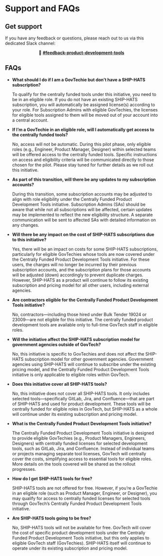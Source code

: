  # Support and FAQs

 ## Get support 
 
 If you have any feedback or questions, please reach out to us via this dedicated Slack channel: 

 <!-- 
 
&nbsp;&nbsp;&nbsp;&nbsp;&nbsp;&nbsp;&nbsp;&nbsp;&nbsp;&nbsp;&nbsp;&nbsp;&nbsp;&nbsp;&nbsp;&nbsp;&nbsp;&nbsp;&nbsp;&nbsp;&nbsp;&nbsp;&nbsp;&nbsp;&nbsp;&nbsp;&nbsp;&nbsp;&nbsp;&nbsp;&nbsp;&nbsp;&nbsp;&nbsp;&nbsp;&nbsp;&nbsp;&nbsp;&nbsp;&nbsp;💬 [**#feedback-product-development-tools**](https://govtech.enterprise.slack.com/archives/C07UF60HY9Y) -->

<p align="center">💬 <a href=" =https://govtech.enterprise.slack.com/archives/C07UF60HY9Y)"><b>#feedback-product-development-tools</b></a></p>


 ## FAQs

- **What should I do if I am a GovTechie but don’t have a SHIP-HATS subscription?**

    To qualify for the centrally funded tools under this initiative, you need to be in an eligible role. If you do not have an existing SHIP-HATS subscription, you will automatically be assigned license(s) according to your role. For Subscription Admins with eligible GovTechies, the licenses for eligible tools assigned to them will be moved out of your account into a central account.



- **If I’m a GovTechie in an eligible role, will I automatically get access to the centrally funded tools?**

    No, access will not be automatic. During this pilot phase, only eligible roles (e.g., Engineer, Product Manager, Designer) within selected teams will be offered access to the centrally funded tools. Specific instructions on access and eligibility criteria will be communicated directly to those chosen for the pilot. Please stay tuned for further details as we roll out this initiative.



- **As part of this transition, will there be any updates to my subscription accounts?**

    During this transition, some subscription accounts may be adjusted to align with role eligibility under the Centrally Funded Product Development Tools initiative. Subscription Admins (SAs) should be aware that while not all subscriptions will be affected, certain updates may be implemented to reflect the new eligibility structure. A separate communication will be sent to affected SAs with detailed information on any changes.

- **Will there be any impact on the cost of SHIP-HATS subscriptions due to this initiative?**

    Yes, there will be an impact on costs for some SHIP-HATS subscriptions, particularly for eligible GovTechies whose tools are now covered under the Centrally Funded Product Development Tools initiative. For these users, the charges will no longer be incurred by their previous subscription accounts, and the subscription plans for those accounts will be adjusted (down) accordingly to prevent duplicate charges. However, SHIP-HATS as a product will continue to follow its existing subscription and pricing model for all other users, including external agencies.

- **Are contractors eligible for the Centrally Funded Product Development Tools initiative?**

    No, contractors—including those hired under Bulk Tender 19024 or 23009—are not eligible for this initiative. The centrally funded product development tools are available only to full-time GovTech staff in eligible roles.

- **Will the initiative affect the SHIP-HATS subscription model for government agencies outside of GovTech?**

    No, this initiative is specific to GovTechies and does not affect the SHIP-HATS subscription model for other government agencies. Government agencies using SHIP-HATS will continue to subscribe under the existing pricing model, and the Centrally Funded Product Development Tools initiative is only applicable to eligible roles within GovTech.

- **Does this initiative cover all SHIP-HATS tools?**

    No, this initiative does not cover all SHIP-HATS tools. It only includes selected tools—specifically GitLab, Jira, and Confluence—that are part of SHIP-HATS and used for product development. These tools will be centrally funded for eligible roles in GovTech, but SHIP-HATS as a whole will continue under its existing subscription and pricing model.

- **What is the Centrally Funded Product Development Tools initiative?**

    The Centrally Funded Product Development Tools initiative is designed to provide eligible GovTechies (e.g., Product Managers, Engineers, Designers) with centrally funded licenses for selected development tools, such as GitLab, Jira, and Confluence. Instead of individual teams or projects managing separate tool licenses, GovTech will centrally cover the costs, simplifying access to essential tools for eligible roles. More details on the tools covered will be shared as the rollout progresses.

- **How do I get SHIP-HATS tools for free?**

    SHIP-HATS tools are not offered for free. However, if you’re a GovTechie in an eligible role (such as Product Manager, Engineer, or Designer), you may qualify for access to centrally funded licenses for selected tools through GovTech’s Centrally Funded Product Development Tools initiative.

- **Are SHIP-HATS tools going to be free?**

    No, SHIP-HATS tools will not be available for free. GovTech will cover the cost of specific product development tools under the Centrally Funded Product Development Tools initiative, but this only applies to eligible GovTech staff (GovTechies). SHIP-HATS itself will continue to operate under its existing subscription and pricing model.

